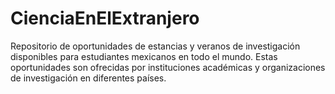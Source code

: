 # CienciaEnElExtranjero
Repositorio de oportunidades de estancias y veranos de investigación disponibles para estudiantes mexicanos en todo el mundo. Estas oportunidades son ofrecidas por instituciones académicas y organizaciones de investigación en diferentes países.
